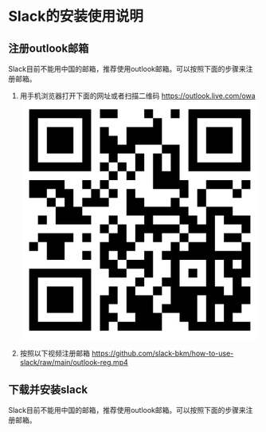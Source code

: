 # Slack的安装使用说明

## 注册outlook邮箱
Slack目前不能用中国的邮箱，推荐使用outlook邮箱。可以按照下面的步骤来注册邮箱。

1. 用手机浏览器打开下面的网址或者扫描二维码
https://outlook.live.com/owa
![](outlook.png)

2. 按照以下视频注册邮箱
https://github.com/slack-bkm/how-to-use-slack/raw/main/outlook-reg.mp4



## 下载并安装slack
Slack目前不能用中国的邮箱，推荐使用outlook邮箱。可以按照下面的步骤来注册邮箱。
